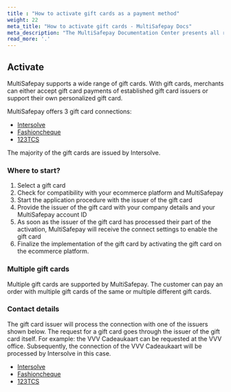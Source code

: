 ```yaml
---
title : "How to activate gift cards as a payment method"
weight: 22
meta_title: "How to activate gift cards - MultiSafepay Docs"
meta_description: "The MultiSafepay Documentation Center presents all relevant information about our Plugins and API. You can also find support pages for payment methods, tools and general questions as well as the contact details of our Support and Integration Teams."
read_more: '.'
---
```

## Activate
MultiSafepay supports a wide range of gift cards.
With gift cards, merchants can either accept gift card payments of established gift card issuers or support their own personalized gift card.

MultiSafepay offers 3 gift card connections:

* [Intersolve](https://intersolve.nl/contact)
* [Fashioncheque](https://www.fashioncheque.com/nl/customerservice)
* [123TCS](https://www.123tcs.com/#Contact)

The majority of the gift cards are issued by Intersolve.

### Where to start?

1. Select a gift card
2. Check for compatibility with your ecommerce platform and MultiSafepay
3. Start the application procedure with the issuer of the gift card
4. Provide the issuer of the gift card with your company details and your MultiSafepay account ID
5. As soon as the issuer of the gift card has processed their part of the activation, MultiSafepay will receive the connect settings to enable the gift card
6. Finalize the implementation of the gift card by activating the gift card on the ecommerce platform.


### Multiple gift cards
Multiple gift cards are supported by MultiSafepay.
The customer can pay an order with multiple gift cards of the same or multiple different gift cards.

### Contact details
The gift card issuer will process the connection with one of the issuers shown below. The request for a gift card goes through the issuer of the gift card itself. For example: the VVV Cadeaukaart can be requested at the VVV office. Subsequently, the connection of the VVV Cadeaukaart will be processed by Intersolve in this case.


* [Intersolve](https://intersolve.nl/contact)
* [Fashioncheque](https://www.fashioncheque.com/nl/customerservice)
* [123TCS](https://www.123tcs.com/#Contact)